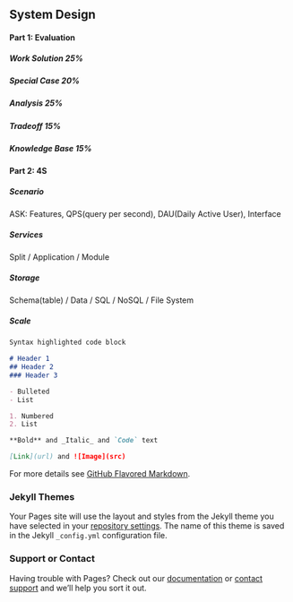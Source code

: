 ## System Design


#### Part 1: Evaluation

##### Work Solution 25%
##### Special Case 20%
##### Analysis 25%
##### Tradeoff 15%
##### Knowledge Base 15%


#### Part 2: 4S
##### Scenario
ASK: Features, QPS(query per second), DAU(Daily Active User), Interface

##### Services
Split / Application / Module

##### Storage
Schema(table) / Data / SQL / NoSQL / File System

##### Scale


```markdown
Syntax highlighted code block

# Header 1
## Header 2
### Header 3

- Bulleted
- List

1. Numbered
2. List

**Bold** and _Italic_ and `Code` text

[Link](url) and ![Image](src)
```

For more details see [GitHub Flavored Markdown](https://guides.github.com/features/mastering-markdown/).

### Jekyll Themes

Your Pages site will use the layout and styles from the Jekyll theme you have selected in your [repository settings](https://github.com/Yi-Lai-SJSU/System-Design/settings). The name of this theme is saved in the Jekyll `_config.yml` configuration file.

### Support or Contact

Having trouble with Pages? Check out our [documentation](https://help.github.com/categories/github-pages-basics/) or [contact support](https://github.com/contact) and we’ll help you sort it out.
